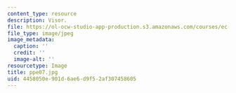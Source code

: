 ```yaml
---
content_type: resource
description: Visor.
file: https://ol-ocw-studio-app-production.s3.amazonaws.com/courses/ec-s06-design-for-demining-spring-2007/4458050e901d6ae6d9f52af307458605_ppe07.jpg
file_type: image/jpeg
image_metadata:
  caption: ''
  credit: ''
  image-alt: ''
resourcetype: Image
title: ppe07.jpg
uid: 4458050e-901d-6ae6-d9f5-2af307458605
---
```

